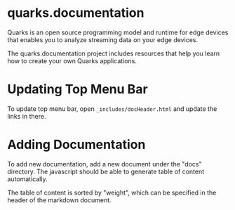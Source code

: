 # quarks.documentation
Quarks is an open source programming model and runtime for edge devices that enables you to analyze streaming data on your edge devices.

The quarks.documentation project includes resources that help you learn how to create your own Quarks applications. 

# Updating Top Menu Bar
To update top menu bar, open `_includes/docHeader.html` and update the links in there.

# Adding Documentation
To add new documentation, add a new document under the "docs" directory.  The javascript should be able to generate table of content automatically.

The table of content is sorted by "weight", which can be specified in the header of the markdown document.
